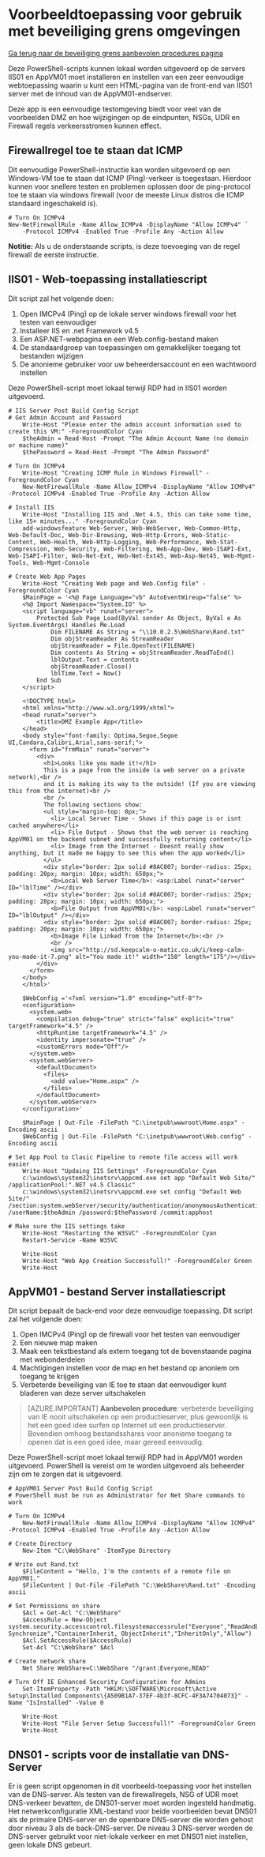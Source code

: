 <properties
   pageTitle="Voorbeeld van de toepassing voor gebruik met beveiliging grens omgevingen | Microsoft Azure"
   description="Deze eenvoudige webtoepassing na het maken van een DMZ test verkeer stroom-scenario's implementeren"
   services="virtual-network"
   documentationCenter="na"
   authors="tracsman"
   manager="rossort"
   editor=""/>

<tags
   ms.service="virtual-network"
   ms.devlang="na"
   ms.topic="article"
   ms.tgt_pltfrm="na"
   ms.workload="infrastructure-services"
   ms.date="02/01/2016"
   ms.author="jonor"/>

# <a name="sample-application-for-use-with-security-boundary-environments"></a>Voorbeeldtoepassing voor gebruik met beveiliging grens omgevingen

[Ga terug naar de beveiliging grens aanbevolen procedures pagina][HOME]

Deze PowerShell-scripts kunnen lokaal worden uitgevoerd op de servers IIS01 en AppVM01 moet installeren en instellen van een zeer eenvoudige webtoepassing waarin u kunt een HTML-pagina van de front-end van IIS01 server met de inhoud van de AppVM01-endserver.

Deze app is een eenvoudige testomgeving biedt voor veel van de voorbeelden DMZ en hoe wijzigingen op de eindpunten, NSGs, UDR en Firewall regels verkeersstromen kunnen effect.

## <a name="firewall-rule-to-allow-icmp"></a>Firewallregel toe te staan dat ICMP
Dit eenvoudige PowerShell-instructie kan worden uitgevoerd op een Windows-VM toe te staan dat ICMP (Ping)-verkeer is toegestaan. Hierdoor kunnen voor snellere testen en problemen oplossen door de ping-protocol toe te staan via windows firewall (voor de meeste Linux distros die ICMP standaard ingeschakeld is).

    # Turn On ICMPv4
    New-NetFirewallRule -Name Allow_ICMPv4 -DisplayName "Allow ICMPv4" `
        -Protocol ICMPv4 -Enabled True -Profile Any -Action Allow

**Notitie:** Als u de onderstaande scripts, is deze toevoeging van de regel firewall de eerste instructie.

## <a name="iis01---web-application-installation-script"></a>IIS01 - Web-toepassing installatiescript
Dit script zal het volgende doen:

1.  Open IMCPv4 (Ping) op de lokale server windows firewall voor het testen van eenvoudiger
2.  Installeer IIS en .net Framework v4.5
3.  Een ASP.NET-webpagina en een Web.config-bestand maken
4.  De standaardgroep van toepassingen om gemakkelijker toegang tot bestanden wijzigen
5.  De anonieme gebruiker voor uw beheerdersaccount en een wachtwoord instellen

Deze PowerShell-script moet lokaal terwijl RDP had in IIS01 worden uitgevoerd.

    # IIS Server Post Build Config Script
    # Get Admin Account and Password
        Write-Host "Please enter the admin account information used to create this VM:" -ForegroundColor Cyan
        $theAdmin = Read-Host -Prompt "The Admin Account Name (no domain or machine name)"
        $thePassword = Read-Host -Prompt "The Admin Password"
        
    # Turn On ICMPv4
        Write-Host "Creating ICMP Rule in Windows Firewall" -ForegroundColor Cyan
        New-NetFirewallRule -Name Allow_ICMPv4 -DisplayName "Allow ICMPv4" -Protocol ICMPv4 -Enabled True -Profile Any -Action Allow
        
    # Install IIS
        Write-Host "Installing IIS and .Net 4.5, this can take some time, like 15+ minutes..." -ForegroundColor Cyan
        add-windowsfeature Web-Server, Web-WebServer, Web-Common-Http, Web-Default-Doc, Web-Dir-Browsing, Web-Http-Errors, Web-Static-Content, Web-Health, Web-Http-Logging, Web-Performance, Web-Stat-Compression, Web-Security, Web-Filtering, Web-App-Dev, Web-ISAPI-Ext, Web-ISAPI-Filter, Web-Net-Ext, Web-Net-Ext45, Web-Asp-Net45, Web-Mgmt-Tools, Web-Mgmt-Console
        
    # Create Web App Pages
        Write-Host "Creating Web page and Web.Config file" -ForegroundColor Cyan
        $MainPage = '<%@ Page Language="vb" AutoEventWireup="false" %>
        <%@ Import Namespace="System.IO" %>
        <script language="vb" runat="server">
            Protected Sub Page_Load(ByVal sender As Object, ByVal e As System.EventArgs) Handles Me.Load
                Dim FILENAME As String = "\\10.0.2.5\WebShare\Rand.txt"
                Dim objStreamReader As StreamReader
                objStreamReader = File.OpenText(FILENAME)
                Dim contents As String = objStreamReader.ReadToEnd()
                lblOutput.Text = contents
                objStreamReader.Close()
                lblTime.Text = Now()
            End Sub
        </script>
            
        <!DOCTYPE html>
        <html xmlns="http://www.w3.org/1999/xhtml">
        <head runat="server">
            <title>DMZ Example App</title>
        </head>
        <body style="font-family: Optima,Segoe,Segoe UI,Candara,Calibri,Arial,sans-serif;">
          <form id="frmMain" runat="server">
            <div>
              <h1>Looks like you made it!</h1>
              This is a page from the inside (a web server on a private network),<br />
              and it is making its way to the outside! (If you are viewing this from the internet)<br />
              <br />
              The following sections show:
              <ul style="margin-top: 0px;">
                <li> Local Server Time - Shows if this page is or isnt cached anywhere</li>
                <li> File Output - Shows that the web server is reaching AppVM01 on the backend subnet and successfully returning content</li>
                <li> Image from the Internet - Doesnt really show anything, but it made me happy to see this when the app worked</li>
              </ul>
              <div style="border: 2px solid #8AC007; border-radius: 25px; padding: 20px; margin: 10px; width: 650px;">
                <b>Local Web Server Time</b>: <asp:Label runat="server" ID="lblTime" /></div>
              <div style="border: 2px solid #8AC007; border-radius: 25px; padding: 20px; margin: 10px; width: 650px;">
                <b>File Output from AppVM01</b>: <asp:Label runat="server" ID="lblOutput" /></div>
              <div style="border: 2px solid #8AC007; border-radius: 25px; padding: 20px; margin: 10px; width: 650px;">
                <b>Image File Linked from the Internet</b>:<br />
                <br />
                <img src="http://sd.keepcalm-o-matic.co.uk/i/keep-calm-you-made-it-7.png" alt="You made it!" width="150" length="175"/></div>
            </div>
          </form>
        </body>
        </html>'
        
        $WebConfig ='<?xml version="1.0" encoding="utf-8"?>
        <configuration>
          <system.web>
            <compilation debug="true" strict="false" explicit="true" targetFramework="4.5" />
            <httpRuntime targetFramework="4.5" />
            <identity impersonate="true" />
            <customErrors mode="Off"/>
          </system.web>
          <system.webServer>
            <defaultDocument>
              <files>
                <add value="Home.aspx" />
              </files>
            </defaultDocument>
          </system.webServer>
        </configuration>'
            
        $MainPage | Out-File -FilePath "C:\inetpub\wwwroot\Home.aspx" -Encoding ascii
        $WebConfig | Out-File -FilePath "C:\inetpub\wwwroot\Web.config" -Encoding ascii
    
    # Set App Pool to Clasic Pipeline to remote file access will work easier
        Write-Host "Updaing IIS Settings" -ForegroundColor Cyan
        c:\windows\system32\inetsrv\appcmd.exe set app "Default Web Site/" /applicationPool:".NET v4.5 Classic"
        c:\windows\system32\inetsrv\appcmd.exe set config "Default Web Site/" /section:system.webServer/security/authentication/anonymousAuthentication /userName:$theAdmin /password:$thePassword /commit:apphost
        
    # Make sure the IIS settings take
        Write-Host "Restarting the W3SVC" -ForegroundColor Cyan
        Restart-Service -Name W3SVC
        
        Write-Host
        Write-Host "Web App Creation Successfull!" -ForegroundColor Green
        Write-Host


## <a name="appvm01---file-server-installation-script"></a>AppVM01 - bestand Server installatiescript
Dit script bepaalt de back-end voor deze eenvoudige toepassing. Dit script zal het volgende doen:

1.  Open IMCPv4 (Ping) op de firewall voor het testen van eenvoudiger
2.  Een nieuwe map maken
3.  Maak een tekstbestand als extern toegang tot de bovenstaande pagina met webonderdelen
4.  Machtigingen instellen voor de map en het bestand op anoniem om toegang te krijgen
5.  Verbeterde beveiliging van IE toe te staan dat eenvoudiger kunt bladeren van deze server uitschakelen 

>[AZURE.IMPORTANT] **Aanbevolen procedure**: verbeterde beveiliging van IE nooit uitschakelen op een productieserver, plus gewoonlijk is het een goed idee surfen op Internet uit een productieserver. Bovendien omhoog bestandsshares voor anonieme toegang te openen dat is een goed idee, maar gereed eenvoudig.

Deze PowerShell-script moet lokaal terwijl RDP had in AppVM01 worden uitgevoerd. PowerShell is vereist om te worden uitgevoerd als beheerder zijn om te zorgen dat is uitgevoerd.
    
    # AppVM01 Server Post Build Config Script
    # PowerShell must be run as Administrator for Net Share commands to work
    
    # Turn On ICMPv4
        New-NetFirewallRule -Name Allow_ICMPv4 -DisplayName "Allow ICMPv4" -Protocol ICMPv4 -Enabled True -Profile Any -Action Allow
    
    # Create Directory
        New-Item "C:\WebShare" -ItemType Directory
    
    # Write out Rand.txt
        $FileContent = "Hello, I'm the contents of a remote file on AppVM01."
        $FileContent | Out-File -FilePath "C:\WebShare\Rand.txt" -Encoding ascii
    
    # Set Permissions on share
        $Acl = Get-Acl "C:\WebShare"
        $AccessRule = New-Object system.security.accesscontrol.filesystemaccessrule("Everyone","ReadAndExecute, Synchronize","ContainerInherit, ObjectInherit","InheritOnly","Allow")
        $Acl.SetAccessRule($AccessRule)
        Set-Acl "C:\WebShare" $Acl
    
    # Create network share
        Net Share WebShare=C:\WebShare "/grant:Everyone,READ"
    
    # Turn Off IE Enhanced Security Configuration for Admins
        Set-ItemProperty -Path "HKLM:\SOFTWARE\Microsoft\Active Setup\Installed Components\{A509B1A7-37EF-4b3f-8CFC-4F3A74704073}" -Name "IsInstalled" -Value 0
    
        Write-Host
        Write-Host "File Server Setup Successfull!" -ForegroundColor Green
        Write-Host
    

## <a name="dns01---dns-server-installation-script"></a>DNS01 - scripts voor de installatie van DNS-Server
Er is geen script opgenomen in dit voorbeeld-toepassing voor het instellen van de DNS-server. Als testen van de firewallregels, NSG of UDR moet DNS-verkeer bevatten, de DNS01-server moet worden ingesteld handmatig. Het netwerkconfiguratie XML-bestand voor beide voorbeelden bevat DNS01 als de primaire DNS-server en de openbare DNS-server die worden gehost door niveau 3 als de back-DNS-server. De niveau 3 DNS-server worden de DNS-server gebruikt voor niet-lokale verkeer en met DNS01 niet instellen, geen lokale DNS gebeurt.

<!--Link References-->
[HOME]: ../best-practices-network-security.md
